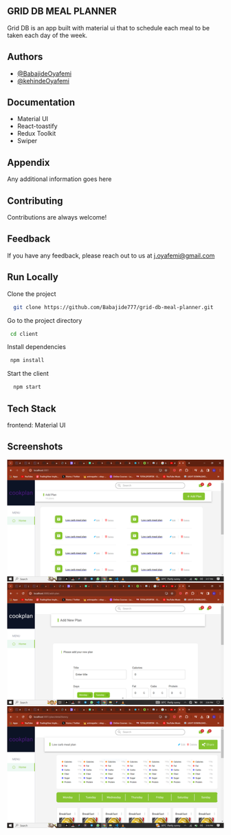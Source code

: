 ## GRID DB MEAL PLANNER

Grid DB is an app built with material ui that to schedule each meal to be taken each day of the week.

## Authors

- [@BabajideOyafemi](https://github.com/Babajide777)
- [@kehindeOyafemi](https://github.com/kennyoyaf)

## Documentation

- Material UI
- React-toastify
- Redux Toolkit
- Swiper

## Appendix

Any additional information goes here

## Contributing

Contributions are always welcome!

## Feedback

If you have any feedback, please reach out to us at j.oyafemi@gmail.com

## Run Locally

Clone the project

```bash
  git clone https://github.com/Babajide777/grid-db-meal-planner.git
```

Go to the project directory

```bash
 cd client
```

Install dependencies

```bash
 npm install
```

Start the client

```bash
  npm start
```

## Tech Stack

frontend: Material UI

## Screenshots

![Home](https://github.com/Babajide777/grid-db-meal-planner/blob/main/client/src/components/assets/images/Gb-home.PNG?raw=true)
![Add-plan](https://github.com/Babajide777/grid-db-meal-planner/blob/main/client/src/components/assets/images/Gb-addplan.PNG?raw=true)
![Plan-detail](https://github.com/Babajide777/grid-db-meal-planner/blob/main/client/src/components/assets/images/Gb-plandetail.PNG?raw=true)
